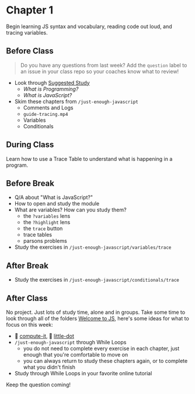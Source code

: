 # Chapter 1

Begin learning JS syntax and vocabulary, reading code out loud, and tracing variables.

## Before Class

> Do you have any questions from last week? Add the `question` label to an issue in your class repo so your coaches know what to review!

- Look through [Suggested Study](./suggested-study.md)
  - _What is Programming?_
  - _What is JavaScript?_
- Skim these chapters from `/just-enough-javascript`
  - Comments and Logs
  - `guide-tracing.mp4`
  - Variables
  - Conditionals

## During Class

Learn how to use a Trace Table to understand what is happening in a program.

## Before Break

- Q/A about "What is JavaScript?"
- How to open and study the module
- What are variables? How can you study them?
  - the `?variables` lens
  - the `?highlight` lens
  - the `trace` button
  - trace tables
  - parsons problems
- Study the exercises in `/just-enough-javascript/variables/trace`

## After Break

- Study the exercises in `/just-enough-javascript/conditionals/trace`

## After Class

No project. Just lots of study time, alone and in groups. Take some time to look through all of the folders [Welcome to JS](https://github.com/hackyourfuturebelgium/welcome-to-js), here's some ideas for what to focus on this week:

- 🥚 [compute-it](http://compute-it.toxicode.fr/), 🐣 [little-dot](http://little-dot.toxicode.fr/)
- `/just-enough-javascript` through While Loops
  - you do not need to complete every exercise in each chapter, just enough that you're comfortable to move on
  - you can always return to study these chapters again, or to complete what you didn't finish
- Study through While Loops in your favorite online tutorial

Keep the question coming!
